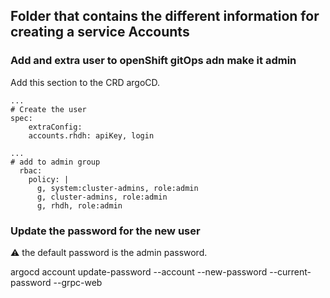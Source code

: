 ## Folder that contains the different information for creating a service Accounts

### Add and extra user to openShift gitOps adn make it admin

Add this section to the CRD argoCD.
```
...
# Create the user
spec:
    extraConfig:
    accounts.rhdh: apiKey, login
``````

```
...
# add to admin group
  rbac:
    policy: |
      g, system:cluster-admins, role:admin
      g, cluster-admins, role:admin
      g, rhdh, role:admin
```

### Update the password for the new user
:warning: the default password is the admin password.

argocd account update-password --account <user> --new-password <passowrd> --current-password <admin-password> --grpc-web

